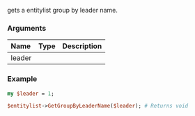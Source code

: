 gets a entitylist group by leader name.
### Arguments
**Name**|**Type**|**Description**
:---|:---|:---
leader||

### Example

```perl
my $leader = 1;

$entitylist->GetGroupByLeaderName($leader); # Returns void
```